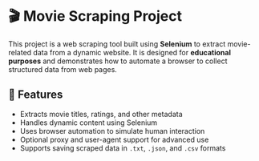 # 🎬 Movie Scraping Project

This project is a web scraping tool built using **Selenium** to extract movie-related data from a dynamic website. It is designed for **educational purposes** and demonstrates how to automate a browser to collect structured data from web pages.

## 📌 Features

- Extracts movie titles, ratings, and other metadata
- Handles dynamic content using Selenium
- Uses browser automation to simulate human interaction
- Optional proxy and user-agent support for advanced use
- Supports saving scraped data in `.txt`, `.json`, and `.csv` formats
